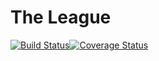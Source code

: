 # The League
[![Build Status](https://travis-ci.org/dabboxking/league.svg?branch=master)](https://travis-ci.org/dabboxking/league)[![Coverage Status](https://coveralls.io/repos/dabboxking/league/badge.svg?branch=master&service=github)](https://coveralls.io/github/dabboxking/league?branch=master)